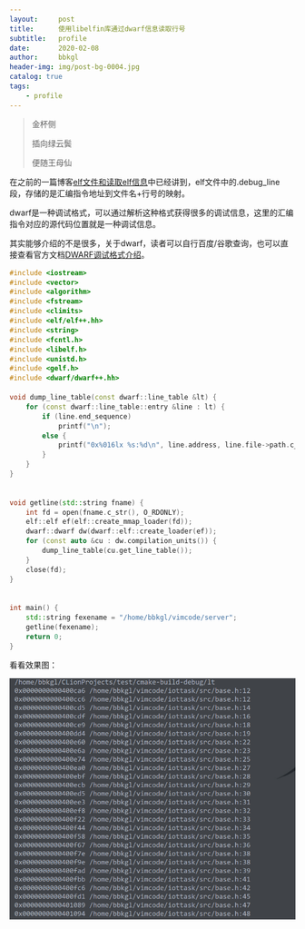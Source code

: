 ```yaml
---
layout:     post
title:      使用libelfin库通过dwarf信息读取行号
subtitle:   profile
date:       2020-02-08
author:     bbkgl
header-img: img/post-bg-0004.jpg
catalog: true
tags:
    - profile
---
```


>金杯侧
>
>插向绿云鬓
>
>便随王母仙

在之前的一篇博客[elf文件和读取elf信息](<https://bbkgl.github.io/2020/01/06/elf%E6%96%87%E4%BB%B6%E5%92%8C%E8%AF%BB%E5%8F%96elf%E4%BF%A1%E6%81%AF/>)中已经讲到，elf文件中的.debug_line段，存储的是汇编指令地址到文件名+行号的映射。

dwarf是一种调试格式，可以通过解析这种格式获得很多的调试信息，这里的汇编指令对应的源代码位置就是一种调试信息。

其实能够介绍的不是很多，关于dwarf，读者可以自行百度/谷歌查询，也可以直接查看官方文档[DWARF调试格式介绍](http://www.dwarfstd.org/doc/Debugging%20using%20DWARF-2012.pdf)。

```cpp
#include <iostream>
#include <vector>
#include <algorithm>
#include <fstream>
#include <climits>
#include <elf/elf++.hh>
#include <string>
#include <fcntl.h>
#include <libelf.h>
#include <unistd.h>
#include <gelf.h>
#include <dwarf/dwarf++.hh>

void dump_line_table(const dwarf::line_table &lt) {
    for (const dwarf::line_table::entry &line : lt) {
        if (line.end_sequence)
            printf("\n");
        else {
            printf("0x%016lx %s:%d\n", line.address, line.file->path.c_str(), line.line);
        }
    }
}


void getline(std::string fname) {
    int fd = open(fname.c_str(), O_RDONLY);
    elf::elf ef(elf::create_mmap_loader(fd));
    dwarf::dwarf dw(dwarf::elf::create_loader(ef));
    for (const auto &cu : dw.compilation_units()) {
        dump_line_table(cu.get_line_table());
    }
    close(fd);
}


int main() {
    std::string fexename = "/home/bbkgl/vimcode/server";
    getline(fexename);
    return 0;
}
```

看看效果图：

![20200208185327.png](https://raw.githubusercontent.com/bbkgl/bbkgl.github.io/master/cloud_img/20200208185327.png)